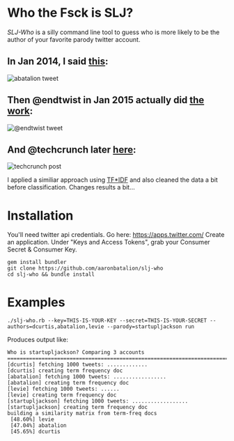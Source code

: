 # Who the Fsck is SLJ?


*SLJ-Who* is a silly command line tool to guess who is more likely to be
the author of your favorite parody twitter account.

## In Jan 2014, I said [this](https://twitter.com/abatalion/status/424094146173730816):
![abatalion tweet](https://s3.amazonaws.com/f.cl.ly/items/0h3h1M3m0l0C2u1f3F3Z/Screen%20Shot%202015-01-16%20at%2012.42.56%20PM.jpg)

## Then @endtwist in Jan 2015 actually did [the work](https://twitter.com/endtwist/status/554358608985866240):
![@endtwist tweet](https://s3.amazonaws.com/f.cl.ly/items/0O430L1F2X2o3i2X3H3r/Screen%20Shot%202015-01-16%20at%2012.43.08%20PM.jpg)

## And @techcrunch later [here](http://techcrunch.com/2015/01/11/maybe-its-arrington/):
![techcrunch post](https://s3.amazonaws.com/f.cl.ly/items/3x3S121q1A1i273G0y1X/Screen%20Shot%202015-01-16%20at%2012.44.19%20PM.jpg)

I applied a similiar approach using [TF*IDF](http://en.wikipedia.org/wiki/Tf%E2%80%93idf)
and also cleaned the data a bit before classification.
Changes results a bit...

# Installation

You'll need twitter api credentials.
    Go here: https://apps.twitter.com/
    Create an application.
    Under "Keys and Access Tokens", grab your Consumer Secret & Consumer Key.

    gem install bundler
    git clone https://github.com/aaronbatalion/slj-who
    cd slj-who && bundle install


# Examples

    ./slj-who.rb --key=THIS-IS-YOUR-KEY --secret=THIS-IS-YOUR-SECRET --authors=dcurtis,abatalion,levie --parody=startupljackson run


Produces output like:

    Who is startupljackson? Comparing 3 accounts
    ================================================================================
    [dcurtis] fetching 1000 tweets: .............
    [dcurtis] creating term frequency doc
    [abatalion] fetching 1000 tweets: .................
    [abatalion] creating term frequency doc
    [levie] fetching 1000 tweets: ......
    [levie] creating term frequency doc
    [startupljackson] fetching 1000 tweets: ..................
    [startupljackson] creating term frequency doc
    building a similarity matrix from term-freq docs
     [48.60%] levie
     [47.04%] abatalion
     [45.65%] dcurtis
